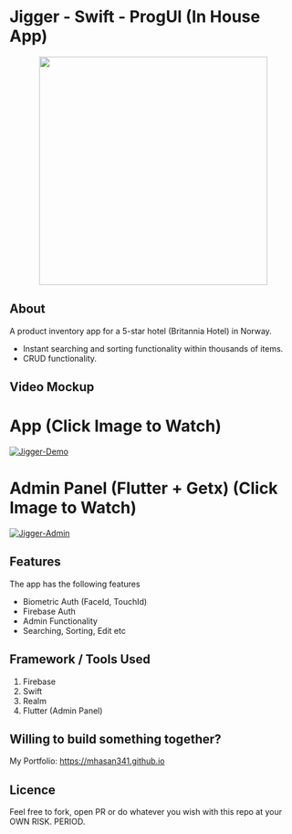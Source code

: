 # Jigger - Swift - ProgUI (In House App)
<p align="center">
  <kbd><img height="400" src="https://img.youtube.com/vi/JlFqH9SWs-I/0.jpg"></kbd>
  </p>
  
## About
A product inventory app for a 5-star hotel (Britannia Hotel) in Norway. 
- Instant searching and sorting functionality within thousands of items. 
- CRUD functionality.


## Video Mockup
# App (Click Image to Watch)
[![Jigger-Demo](https://img.youtube.com/vi/JlFqH9SWs-I/0.jpg)](https://www.youtube.com/watch?v=JlFqH9SWs-I)

# Admin Panel (Flutter + Getx) (Click Image to Watch)
[![Jigger-Admin](https://img.youtube.com/vi/eb49npzVRtg/0.jpg)](https://www.youtube.com/watch?v=eb49npzVRtg)

## Features
The app has the following features
- Biometric Auth (FaceId, TouchId)
- Firebase Auth
- Admin Functionality
- Searching, Sorting, Edit etc


## Framework / Tools Used
1. Firebase
2. Swift
3. Realm
4. Flutter (Admin Panel)


## Willing to build something together?
My Portfolio: https://mhasan341.github.io

## Licence
Feel free to fork, open PR or do whatever you wish with this repo at your OWN RISK. PERIOD.
